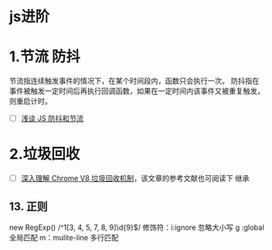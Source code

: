 # js进阶


# 1.节流 防抖
节流指连续触发事件的情况下，在某个时间段内，函数只会执行一次。
防抖指在事件被触发一定时间后再执行回调函数，如果在一定时间内该事件又被重复触发，则重启计时。
- [ ] [浅谈 JS 防抖和节流](https://segmentfault.com/a/1190000018428170)


# 2.垃圾回收
 - [ ] [深入理解 Chrome V8 垃圾回收机制](https://github.com/yacan8/blog/issues/33)，该文章的参考文献也可阅读下
继承

## 13. 正则
new RegExp()
/^1[3, 4, 5, 7, 8, 9]\d{9}$/
修饰符：i:ignore 忽略大小写
g :global  全局匹配
m：mulite-line  多行匹配 